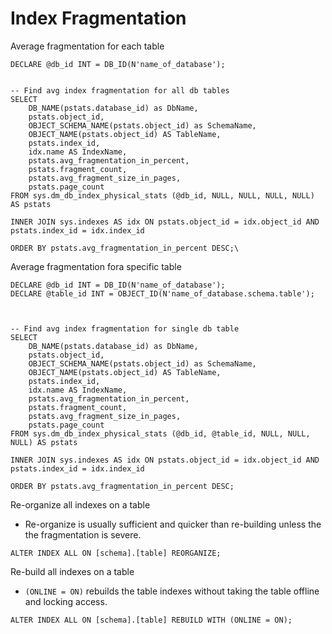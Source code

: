 Index Fragmentation
====================

Average fragmentation for each table
```
DECLARE @db_id INT = DB_ID(N'name_of_database');


-- Find avg index fragmentation for all db tables
SELECT
    DB_NAME(pstats.database_id) as DbName,
    pstats.object_id,
    OBJECT_SCHEMA_NAME(pstats.object_id) as SchemaName,
    OBJECT_NAME(pstats.object_id) AS TableName,
    pstats.index_id,
    idx.name AS IndexName,
    pstats.avg_fragmentation_in_percent,
    pstats.fragment_count,
    pstats.avg_fragment_size_in_pages,
    pstats.page_count
FROM sys.dm_db_index_physical_stats (@db_id, NULL, NULL, NULL, NULL) AS pstats

INNER JOIN sys.indexes AS idx ON pstats.object_id = idx.object_id AND pstats.index_id = idx.index_id

ORDER BY pstats.avg_fragmentation_in_percent DESC;\
```

Average fragmentation fora  specific table
```
DECLARE @db_id INT = DB_ID(N'name_of_database');
DECLARE @table_id INT = OBJECT_ID(N'name_of_database.schema.table');



-- Find avg index fragmentation for single db table
SELECT
    DB_NAME(pstats.database_id) as DbName,
    pstats.object_id,
    OBJECT_SCHEMA_NAME(pstats.object_id) as SchemaName,
    OBJECT_NAME(pstats.object_id) AS TableName,
    pstats.index_id,
    idx.name AS IndexName,
    pstats.avg_fragmentation_in_percent,
    pstats.fragment_count,
    pstats.avg_fragment_size_in_pages,
    pstats.page_count
FROM sys.dm_db_index_physical_stats (@db_id, @table_id, NULL, NULL, NULL) AS pstats

INNER JOIN sys.indexes AS idx ON pstats.object_id = idx.object_id AND pstats.index_id = idx.index_id

ORDER BY pstats.avg_fragmentation_in_percent DESC;
```

Re-organize all indexes on a table
- Re-organize is usually sufficient and quicker than re-building unless the the fragmentation is severe.
```
ALTER INDEX ALL ON [schema].[table] REORGANIZE;
```

Re-build all indexes on a table
- `(ONLINE = ON)` rebuilds the table indexes without taking the table offline and locking access.
```
ALTER INDEX ALL ON [schema].[table] REBUILD WITH (ONLINE = ON);
```